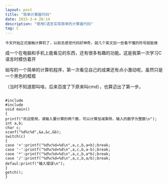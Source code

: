 ```yaml
---
layout: post
title: "简单计算器代码"
date: 2015-3-4 20:14
description: "使用C语言实现简单的计算器代码"
tag: C
---
```


    今天开始正式接触计算机了，以前总感觉代码好神奇，就几个英文加一些看不懂的符号就能做

成一个在电脑和手机上能看见的东西，还有很多有趣的功能。这是我第一次学习C语言时模仿着开

始写的一个简单的计算机程序，第一次看见自己的成果还有点小激动呢，虽然只是一个黑色的框框

（当时不知道那叫啥，后来百度了下原来叫cmd），也算迈出了第一步。

<p>
<pre><code>
#include<stdio.h>
#include<conio.h>
void main()
{
printf("欢迎使用，请输入要计算的两个数，可以计算加减乘除，输入的数字为整数\n");
int a,b;
char c;
scanf("%d%c%d",&a,&c,&b);
switch(c)
{
case '+':printf("%d%c%d=%d\n",a,c,b,a+b);break;
case '-':printf("%d%c%d=%d\n",a,c,b,a-b);break;
case '*':printf("%d%c%d=%d\n",a,c,b,a*b);break;
case '/':printf("%d%c%d=%d\n",a,c,b,a/b);break;
defaul:printf("输入错误\n");   
}
getch();
}
